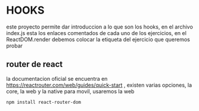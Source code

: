 # HOOKS 

este proyecto permite dar introduccion a lo que son los hooks, en el archivo index.js esta los enlaces comentados de cada uno de los ejercicios, en el ReactDOM.render debemos colocar la etiqueta del ejercicio que queremos probar

## router de react

la documentacion oficial se encuentra en <https://reactrouter.com/web/guides/quick-start> , existen varias opciones, la core, la web y la native para movil, usaremos la web

    npm install react-router-dom

